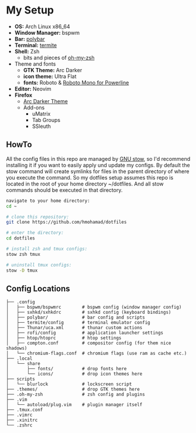 # My Setup

- **OS:** Arch Linux x86_64
- **Window Manager:** bspwm
- **Bar:** [polybar](https://github.com/jaagr/polybar)
- **Terminal:** [termite](https://github.com/thestinger/termite)
- **Shell:** Zsh
    - bits and pieces of [oh-my-zsh](https://github.com/robbyrussell/oh-my-zsh)
- Theme and fonts
    - **GTK Theme:** Arc Darker
    - **icon theme:** Ultra Flat
    - **fonts:** Roboto & [Roboto Mono for Powerline](https://github.com/powerline/fonts/tree/master/RobotoMono)
- **Editor:** Neovim
- **Firefox**
    - [Arc Darker Theme](https://github.com/horst3180/arc-firefox-theme)
    - Add-ons
        - uMatrix
        - Tab Groups
        - SSleuth

## HowTo
All the config files in this repo are managed by [GNU stow](https://www.gnu.org/software/stow/), so I'd recommend installing it if you want to easily apply und update my configs. By default the stow command will create symlinks for files in the parent directory of where you execute the command. So my dotfiles setup assumes this repo is located in the root of your home directory ~/dotfiles. And all stow commands should be executed in that directory.

```bash
navigate to your home directory:
cd ~

# clone this repository:
git clone https://github.com/hmohamad/dotfiles

# enter the directory:
cd dotfiles

# install zsh and tmux configs:
stow zsh tmux

# uninstall tmux configs:
stow -D tmux
```

## Config Locations
```
├── .config
│   ├── bspwm/bspwmrc        # bspwm config (window manager config)
│   ├── sxhkd/sxhkdrc        # sxhkd config (keyboard bindings)
│   ├── polybar/             # bar config and scripts
│   ├── termite/config       # terminal emulator config
│   ├── Thunar/uca.xml       # thunar custom actions
│   ├── rofi/config          # application launcher settings
│   ├── htop/htoprc          # htop settings
│   ├── compton.conf         # compositor config (for them nice shadows)
│   └── chromium-flags.conf  # chromium flags (use ram as cache etc.)
├── .local
│   └── share
│       ├── fonts/           # drop fonts here
│       └── icons/           # drop icon themes here 
├── scripts
│   └── blurlock             # lockscreen script
├── .themes/                 # drop GTK themes here
├── .oh-my-zsh               # zsh config and plugins
├── .vim
│   └── autoload/plug.vim    # plugin manager itself
├── .tmux.conf
├── .vimrc
├── .xinitrc
└── .zshrc
```
